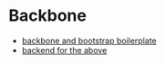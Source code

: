 # Backbone

- [backbone and bootstrap boilerplate](https://github.com/ccoenraets/directory-backbone-bootstrap)
- [backend for the above](https://github.com/ccoenraets/directory-rest-nodejs)